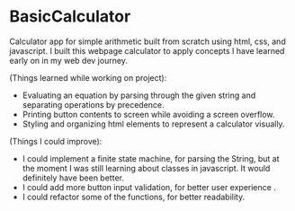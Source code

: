 # BasicCalculator
Calculator app for simple arithmetic built from scratch using html, css, and javascript. I built
this webpage calculator to apply concepts I have learned early on in my web dev journey.

(Things learned while working on project):
- Evaluating an equation by parsing through the given string and separating operations by
  precedence.
- Printing button contents to screen while avoiding a screen overflow.
- Styling and organizing html elements to represent a calculator visually.

(Things I could improve):
- I could implement a finite state machine, for parsing the String, but at the moment I was still
  learning about classes in javascript. It would definitely have been better. 
- I could add more button input validation, for better user experience .
- I could refactor some of the functions, for better readability.
